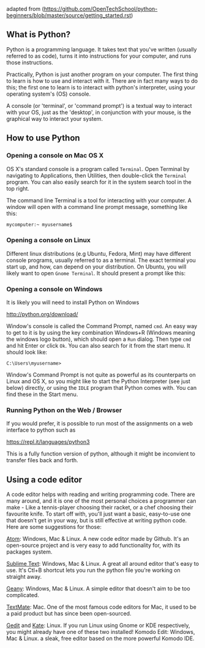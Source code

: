 adapted from (https://github.com/OpenTechSchool/python-beginners/blob/master/source/getting_started.rst)

## What is Python?

Python is a programming language. It takes text that you've written (usually referred to as code), turns it into instructions for your computer, and runs those instructions. 

Practically, Python is just another program on your computer. The first thing to learn is how to use and interact with it. There are in fact many ways to do this; the first one to learn is to interact with python's interpreter, using your operating system's (OS) console.

A console (or 'terminal', or 'command prompt') is a textual way to interact with your OS, just as the 'desktop', in conjunction with your mouse, is the graphical way to interact your system. 

## How to use Python
### Opening a console on Mac OS X
OS X's standard console is a program called `Terminal`. Open Terminal by navigating to Applications, then Utilities, then double-click the `Terminal` program. You can also easily search for it in the system search tool in the top right.

The command line Terminal is a tool for interacting with your computer. A window will open with a command line prompt message, something like this:

```bash
mycomputer:~ myusername$
```

### Opening a console on Linux

Different linux distributions (e.g Ubuntu, Fedora, Mint) may have different console programs, usually referred to as a terminal. The exact terminal you start up, and how, can depend on your distribution. On Ubuntu, you will likely want to open `Gnome Terminal`. It should present a prompt like this:

### Opening a console on Windows
It is likely you will need to install Python on Windows

http://python.org/download/

Window's console is called the Command Prompt, named `cmd`. An easy way to get to it is by using the key combination Windows+R (Windows meaning the windows logo button), which should open a `Run` dialog. Then type `cmd` and hit Enter or click `Ok`. You can also search for it from the start menu. It should look like:

```
C:\Users\myusername>
```

Window's Command Prompt is not quite as powerful as its counterparts on Linux and OS X, so you might like to start the Python Interpreter (see just below) directly, or using the `IDLE` program that Python comes with. You can find these in the Start menu.

### Running Python on the Web / Browser
If you would prefer, it is possible to run most of the assignments on a web interface to python such as 

https://repl.it/languages/python3

This is a fully function version of python, although it might be inconvient to transfer files back and forth.


## Using a code editor

A code editor helps with reading and writing programming code. There are many around, and it is one of the most personal choices a programmer can make - Like a tennis-player choosing their racket, or a chef choosing their favourite knife. To start off with, you'll just want a basic, easy-to-use one that doesn't get in your way, but is still effective at writing python code. Here are some suggestions for those:

[Atom](https://atom.io): Windows, Mac & Linux. A new code editor made by Github. It's an open-source project and is very easy to add functionality for, with its packages system.

[Sublime Text](https://www.sublimetext.com/3): Windows, Mac & Linux. A great all around editor that's easy to use. It's Ctl+B shortcut lets you run the python file you're working on straight away.

[Geany](http://www.geany.org/): Windows, Mac & Linux. A simple editor that doesn't aim to be too complicated.

[TextMate](http://macromates.com/): Mac. One of the most famous code editors for Mac, it used to be a paid product but has since been open-sourced.

[Gedit]( https://projects.gnome.org/gedit/) and [Kate](http://kate-editor.org/): Linux. If you run Linux using Gnome or KDE respectively, you might already have one of these two installed!
Komodo Edit: Windows, Mac & Linux. a sleak, free editor based on the more powerful Komodo IDE.


